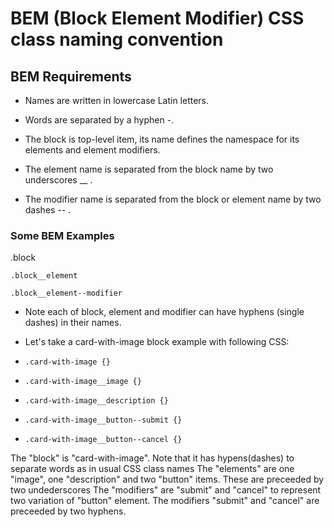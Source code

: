 # BEM (Block Element Modifier) CSS class naming convention

## BEM Requirements

- Names are written in lowercase Latin letters.

- Words are separated by a hyphen -.

- The block is top-level item, its name defines the namespace for its elements and element modifiers.

- The element name is separated from the block name by two underscores \_\_ .

- The modifier name is separated from the block or element name by two dashes -- .

### Some BEM Examples

.block

`.block__element`

`.block__element--modifier`

- Note each of block, element and modifier can have hyphens (single dashes) in their names.

- Let's take a card-with-image block example with following CSS:

- `.card-with-image {}`
- `.card-with-image__image {}`
- `.card-with-image__description {}`
- `.card-with-image__button--submit {}`
- `.card-with-image__button--cancel {}`

The "block" is "card-with-image". Note that it has hypens(dashes) to separate words as in usual CSS class names
The "elements" are one "image", one "description" and two "button" items. These are preceeded by two undederscores
The "modifiers" are "submit" and "cancel" to represent two variation of "button" element. The modifiers "submit" and "cancel" are preceeded by two hyphens.
